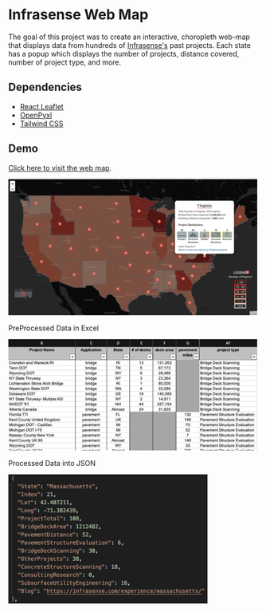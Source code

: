 # Infrasense Web Map

The goal of this project was to create an interactive, choropleth web-map that displays data from hundreds of [Infrasense's](www.infrasense.com) past projects. Each state has a popup which displays the number of projects, distance covered, number of project type, and more. 

## Dependencies

* [React Leaflet](https://react-leaflet.js.org/) 
* [OpenPyxl](https://pypi.org/project/openpyxl/)
* [Tailwind CSS](https://tailwindcss.com/)

## Demo

[Click here to visit the web map](https://infrasense-web-map.vercel.app/).

<img src="https://github.com/ytraiba/Infrasense-Web-Map/blob/master/src/images/ss1.png" alt="drawing" style="width:500px;"/>

PreProcessed Data in Excel

<img src="https://github.com/ytraiba/Infrasense-Web-Map/blob/master/src/images/ss2.png" alt="drawing" style="width:500px; "/>  

Processed Data into JSON

<img src="https://github.com/ytraiba/Infrasense-Web-Map/blob/master/src/images/ss3.png" alt="drawing" style="width:400px;"/>




